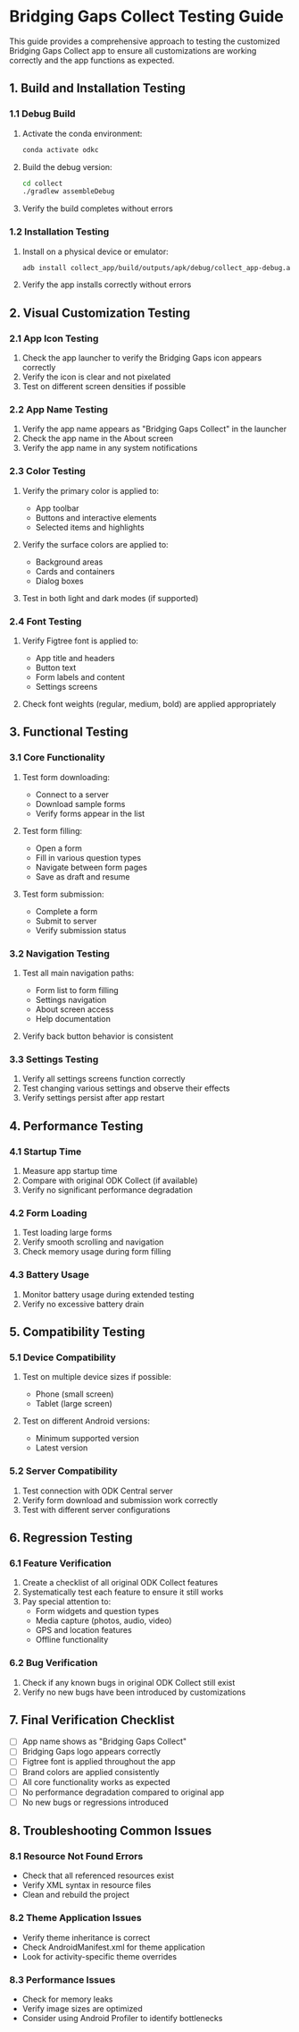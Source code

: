 # Bridging Gaps Collect Testing Guide

This guide provides a comprehensive approach to testing the customized Bridging Gaps Collect app to ensure all customizations are working correctly and the app functions as expected.

## 1. Build and Installation Testing

### 1.1 Debug Build
1. Activate the conda environment:
   ```bash
   conda activate odkc
   ```

2. Build the debug version:
   ```bash
   cd collect
   ./gradlew assembleDebug
   ```

3. Verify the build completes without errors

### 1.2 Installation Testing
1. Install on a physical device or emulator:
   ```bash
   adb install collect_app/build/outputs/apk/debug/collect_app-debug.apk
   ```

2. Verify the app installs correctly without errors

## 2. Visual Customization Testing

### 2.1 App Icon Testing
1. Check the app launcher to verify the Bridging Gaps icon appears correctly
2. Verify the icon is clear and not pixelated
3. Test on different screen densities if possible

### 2.2 App Name Testing
1. Verify the app name appears as "Bridging Gaps Collect" in the launcher
2. Check the app name in the About screen
3. Verify the app name in any system notifications

### 2.3 Color Testing
1. Verify the primary color is applied to:
   - App toolbar
   - Buttons and interactive elements
   - Selected items and highlights

2. Verify the surface colors are applied to:
   - Background areas
   - Cards and containers
   - Dialog boxes

3. Test in both light and dark modes (if supported)

### 2.4 Font Testing
1. Verify Figtree font is applied to:
   - App title and headers
   - Button text
   - Form labels and content
   - Settings screens

2. Check font weights (regular, medium, bold) are applied appropriately

## 3. Functional Testing

### 3.1 Core Functionality
1. Test form downloading:
   - Connect to a server
   - Download sample forms
   - Verify forms appear in the list

2. Test form filling:
   - Open a form
   - Fill in various question types
   - Navigate between form pages
   - Save as draft and resume

3. Test form submission:
   - Complete a form
   - Submit to server
   - Verify submission status

### 3.2 Navigation Testing
1. Test all main navigation paths:
   - Form list to form filling
   - Settings navigation
   - About screen access
   - Help documentation

2. Verify back button behavior is consistent

### 3.3 Settings Testing
1. Verify all settings screens function correctly
2. Test changing various settings and observe their effects
3. Verify settings persist after app restart

## 4. Performance Testing

### 4.1 Startup Time
1. Measure app startup time
2. Compare with original ODK Collect (if available)
3. Verify no significant performance degradation

### 4.2 Form Loading
1. Test loading large forms
2. Verify smooth scrolling and navigation
3. Check memory usage during form filling

### 4.3 Battery Usage
1. Monitor battery usage during extended testing
2. Verify no excessive battery drain

## 5. Compatibility Testing

### 5.1 Device Compatibility
1. Test on multiple device sizes if possible:
   - Phone (small screen)
   - Tablet (large screen)

2. Test on different Android versions:
   - Minimum supported version
   - Latest version

### 5.2 Server Compatibility
1. Test connection with ODK Central server
2. Verify form download and submission work correctly
3. Test with different server configurations

## 6. Regression Testing

### 6.1 Feature Verification
1. Create a checklist of all original ODK Collect features
2. Systematically test each feature to ensure it still works
3. Pay special attention to:
   - Form widgets and question types
   - Media capture (photos, audio, video)
   - GPS and location features
   - Offline functionality

### 6.2 Bug Verification
1. Check if any known bugs in original ODK Collect still exist
2. Verify no new bugs have been introduced by customizations

## 7. Final Verification Checklist

- [ ] App name shows as "Bridging Gaps Collect"
- [ ] Bridging Gaps logo appears correctly
- [ ] Figtree font is applied throughout the app
- [ ] Brand colors are applied consistently
- [ ] All core functionality works as expected
- [ ] No performance degradation compared to original app
- [ ] No new bugs or regressions introduced

## 8. Troubleshooting Common Issues

### 8.1 Resource Not Found Errors
- Check that all referenced resources exist
- Verify XML syntax in resource files
- Clean and rebuild the project

### 8.2 Theme Application Issues
- Verify theme inheritance is correct
- Check AndroidManifest.xml for theme application
- Look for activity-specific theme overrides

### 8.3 Performance Issues
- Check for memory leaks
- Verify image sizes are optimized
- Consider using Android Profiler to identify bottlenecks
